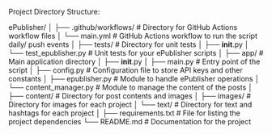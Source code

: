 Project Directory Structure:

ePublisher/
│
├── .github/workflows/          # Directory for GitHub Actions workflow files
│   └── main.yml                # GitHub Actions workflow to run the script daily/ push events
│
├── tests/                      # Directory for unit tests
│   ├── __init__.py
│   └── test_epublisher.py      # Unit tests for your ePublisher scripts
│
├── app/                        # Main application directory
│   ├── __init__.py
│   ├── main.py                 # Entry point of the script
│   ├── config.py               # Configuration file to store API keys and other constants
│   ├── epublisher.py           # Module to handle ePublisher operations
│   └── content_manager.py      # Module to manage the content of the posts
│
├── content/                    # Directory for post contents and images
│   ├── images/                 # Directory for images for each project
│   └── text/                   # Directory for text and hashtags for each project
│
├── requirements.txt            # File for listing the project dependencies
└── README.md                   # Documentation for the project
































